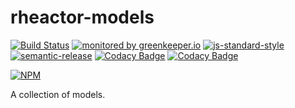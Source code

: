 # rheactor-models

[![Build Status](https://travis-ci.org/ResourcefulHumans/rheactor-models.svg?branch=master)](https://travis-ci.org/ResourcefulHumans/rheactor-models)
[![monitored by greenkeeper.io](https://img.shields.io/badge/greenkeeper.io-monitored-brightgreen.svg)](http://greenkeeper.io/) 
[![js-standard-style](https://img.shields.io/badge/code%20style-standard-brightgreen.svg)](http://standardjs.com/)
[![semantic-release](https://img.shields.io/badge/semver-semantic%20release-e10079.svg)](https://github.com/semantic-release/semantic-release)
[![Codacy Badge](https://api.codacy.com/project/badge/Grade/b33127d10de2490b8c241d883d752dde)](https://www.codacy.com/app/ResourcefulHumans/rheactor-models?utm_source=github.com&amp;utm_medium=referral&amp;utm_content=ResourcefulHumans/rheactor-models&amp;utm_campaign=Badge_Grade)
[![Codacy Badge](https://api.codacy.com/project/badge/Coverage/b33127d10de2490b8c241d883d752dde)](https://www.codacy.com/app/ResourcefulHumans/rheactor-models?utm_source=github.com&amp;utm_medium=referral&amp;utm_content=ResourcefulHumans/rheactor-models&amp;utm_campaign=Badge_Coverage)

[![NPM](https://nodei.co/npm/rheactor-models.png?downloads=true&downloadRank=true&stars=true)](https://nodei.co/npm/rheactor-models/)

A collection of models.
